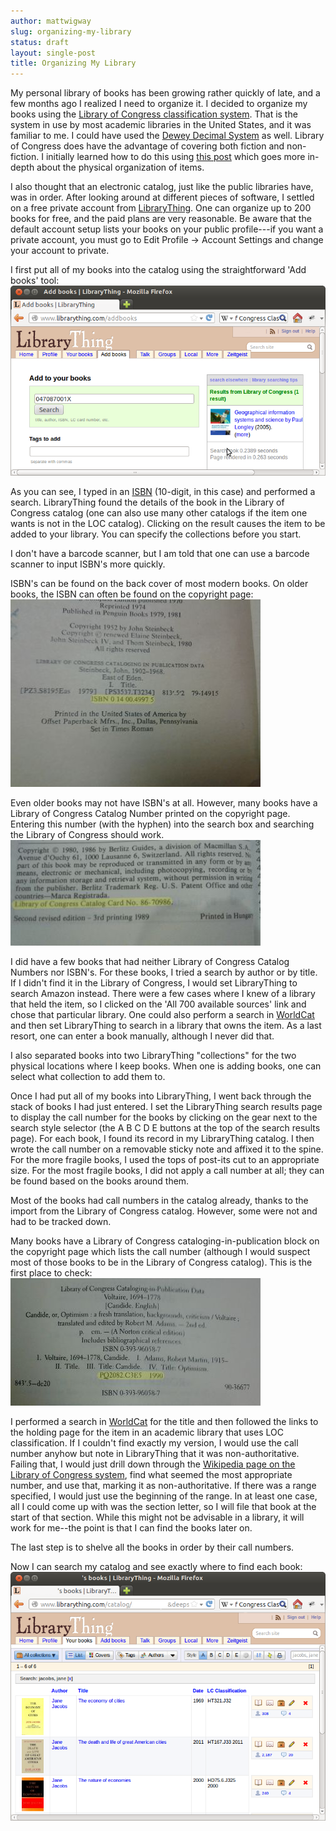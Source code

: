 ```yaml
---
author: mattwigway
slug: organizing-my-library
status: draft
layout: single-post
title: Organizing My Library
---
```


My personal library of books has been growing rather quickly of late, and a few months ago I realized I need to organize it. I decided to organize my books using the [Library of Congress classification system](http://en.wikipedia.org/wiki/Library_of_Congress_classification_system). That is the system in use by most academic libraries in the United States, and it was familiar to me. I could have used the [Dewey Decimal System](http://en.wikipedia.org/wiki/Dewey_Decimal_System) as well. Library of Congress does have the advantage of covering both fiction and non-fiction. I initially learned how to do this using [this post](http://www.xml.com/pub/a/2004/04/28/lcc.html) which goes more in-depth about the physical organization of items.

I also thought that an electronic catalog, just like the public libraries have, was in order. After looking around at different pieces of software, I settled on a free private account from [LibraryThing](http://librarything.com). One can organize up to 200 books for free, and the paid plans are very reasonable. Be aware that the default account setup lists your books on your public profile---if you want a private account, you must go to Edit Profile -> Account Settings and change your account to private.

I first put all of my books into the catalog using the straightforward 'Add books' tool:<br/>
<img src="/img/2012-12-31-organizing-my-library/addBook.png" alt="Adding a book using the LibraryThing Add Books tool" /><br/>

As you can see, I typed in an [ISBN](http://en.wikipedia.org/wiki/ISBN) (10-digit, in this case) and performed a search. LibraryThing found the details of the book in the Library of Congress catalog (one can also use many other catalogs if the item one wants is not in the LOC catalog). Clicking on the result causes the item to be added to your library. You can specify the collections before you start.

I don't have a barcode scanner, but I am told that one can use a barcode scanner to input ISBN's more quickly.

ISBN's can be found on the back cover of most modern books. On older books, the ISBN can often be found on the copyright page:<br/>
<img src="/img/2012-12-31-organizing-my-library/isbn.jpg" alt="Finding an ISBN on a copyright page" /><br/>

Even older books may not have ISBN's at all. However, many books have a Library of Congress Catalog Number printed on the copyright page. Entering this number (with the hyphen) into the search box and searching the Library of Congress should work.<br/>
<img src="/img/2012-12-31-organizing-my-library/lcCardNo.jpg" alt="Finding the Library of Congress call number on a copyright page" /><br/>

I did have a few books that had neither Library of Congress Catalog Numbers nor ISBN's. For these books, I tried a search by author or by title. If I didn't find it in the Library of Congress, I would set LibraryThing to search Amazon instead. There were a few cases where I knew of a library that held the item, so I clicked on the 'All 700 available sources' link and chose that particular library. One could also perform a search in [WorldCat](http://worldcat.org) and then set LibraryThing to search in a library that owns the item. As a last resort, one can enter a book manually, although I never did that.

I also separated books into two LibraryThing "collections" for the two physical locations where I keep books. When one is adding books, one can select what collection to add them to.

Once I had put all of my books into LibraryThing, I went back through the stack of books I had just entered. I set the LibraryThing search results page to display the call number for the books by clicking on the gear next to the search style selector (the A B C D E buttons at the top of the search results page). For each book, I found its record in my LibraryThing catalog. I then wrote the call number on a removable sticky note and affixed it to the spine. For the more fragile books, I used the tops of post-its cut to an appropriate size. For the most fragile books, I did not apply a call number at all; they can be found based on the books around them.

Most of the books had call numbers in the catalog already, thanks to the import from the Library of Congress catalog. However, some were not and had to be tracked down.

Many books have a Library of Congress cataloging-in-publication block on the copyright page which lists the call number (although I would suspect most of those books to be in the Library of Congress catalog). This is the first place to check:<br/>
<img src="/img/2012-12-31-organizing-my-library/cip.jpg" alt="Finding the call number on the copyright page" />

I performed a search in [WorldCat](http://worldcat.org) for the title and then followed the links to the holding page for the item in an academic library that uses LOC classification. If I couldn't find exactly my version, I would use the call number anyhow but note in LibraryThing that it was non-authoritative. Failing that, I would just drill down through the [Wikipedia page on the Library of Congress system](http://en.wikipedia.org/wiki/Library_of_Congress_classification_system), find what seemed the most appropriate number, and use that, marking it as non-authoritative. If there was a range specified, I would just use the beginning of the range. In at least one case, all I could come up with was the section letter, so I will file that book at the start of that section. While this might not be advisable in a library, it will work for me--the point is that I can find the books later on.

The last step is to shelve all the books in order by their call numbers.

Now I can search my catalog and see exactly where to find each book:<br/>
<img src="/img/2012-12-31-organizing-my-library/search.png" alt="A search of my personal library catalog, showing several results" />
